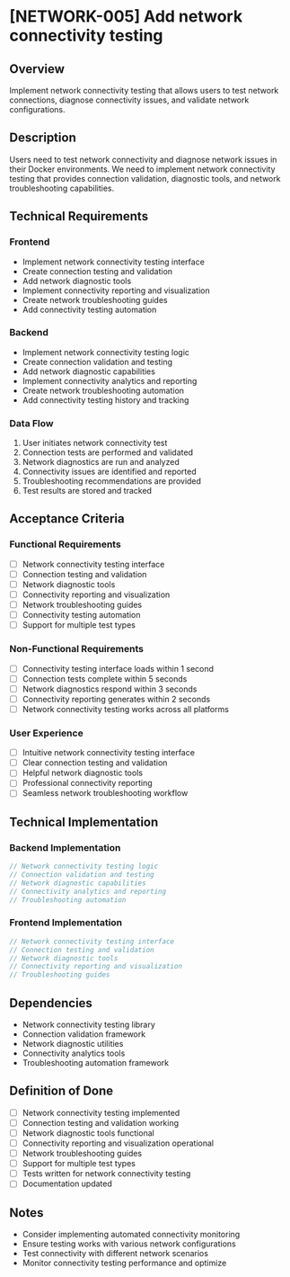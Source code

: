# [NETWORK-005] Add network connectivity testing

## Overview

Implement network connectivity testing that allows users to test network connections, diagnose connectivity issues, and validate network configurations.

## Description

Users need to test network connectivity and diagnose network issues in their Docker environments. We need to implement network connectivity testing that provides connection validation, diagnostic tools, and network troubleshooting capabilities.

## Technical Requirements

### Frontend

- Implement network connectivity testing interface
- Create connection testing and validation
- Add network diagnostic tools
- Implement connectivity reporting and visualization
- Create network troubleshooting guides
- Add connectivity testing automation

### Backend

- Implement network connectivity testing logic
- Create connection validation and testing
- Add network diagnostic capabilities
- Implement connectivity analytics and reporting
- Create network troubleshooting automation
- Add connectivity testing history and tracking

### Data Flow

1. User initiates network connectivity test
2. Connection tests are performed and validated
3. Network diagnostics are run and analyzed
4. Connectivity issues are identified and reported
5. Troubleshooting recommendations are provided
6. Test results are stored and tracked

## Acceptance Criteria

### Functional Requirements

- [ ] Network connectivity testing interface
- [ ] Connection testing and validation
- [ ] Network diagnostic tools
- [ ] Connectivity reporting and visualization
- [ ] Network troubleshooting guides
- [ ] Connectivity testing automation
- [ ] Support for multiple test types

### Non-Functional Requirements

- [ ] Connectivity testing interface loads within 1 second
- [ ] Connection tests complete within 5 seconds
- [ ] Network diagnostics respond within 3 seconds
- [ ] Connectivity reporting generates within 2 seconds
- [ ] Network connectivity testing works across all platforms

### User Experience

- [ ] Intuitive network connectivity testing interface
- [ ] Clear connection testing and validation
- [ ] Helpful network diagnostic tools
- [ ] Professional connectivity reporting
- [ ] Seamless network troubleshooting workflow

## Technical Implementation

### Backend Implementation

```rust
// Network connectivity testing logic
// Connection validation and testing
// Network diagnostic capabilities
// Connectivity analytics and reporting
// Troubleshooting automation
```

### Frontend Implementation

```typescript
// Network connectivity testing interface
// Connection testing and validation
// Network diagnostic tools
// Connectivity reporting and visualization
// Troubleshooting guides
```

## Dependencies

- Network connectivity testing library
- Connection validation framework
- Network diagnostic utilities
- Connectivity analytics tools
- Troubleshooting automation framework

## Definition of Done

- [ ] Network connectivity testing implemented
- [ ] Connection testing and validation working
- [ ] Network diagnostic tools functional
- [ ] Connectivity reporting and visualization operational
- [ ] Network troubleshooting guides
- [ ] Support for multiple test types
- [ ] Tests written for network connectivity testing
- [ ] Documentation updated

## Notes

- Consider implementing automated connectivity monitoring
- Ensure testing works with various network configurations
- Test connectivity with different network scenarios
- Monitor connectivity testing performance and optimize
